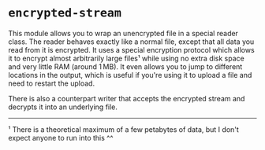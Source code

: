 # `encrypted-stream`

This module allows you to wrap an unencrypted file in a special reader class. The reader behaves exactly like a normal file, except that all data you read from it is encrypted. It uses a special encryption protocol which allows it to encrypt almost arbitrarily large files¹ while using no extra disk space and very little RAM (around 1 MB). It even allows you to jump to different locations in the output, which is useful if you're using it to upload a file and need to restart the upload.

There is also a counterpart writer that accepts the encrypted stream and decrypts it into an underlying file.

***

¹ There is a theoretical maximum of a few petabytes of data, but I don't expect anyone to run into this ^^